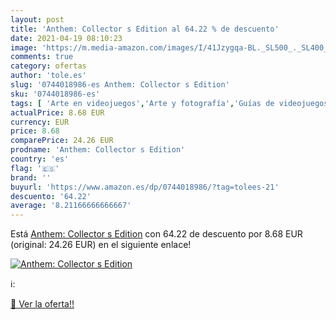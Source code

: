 ```yaml
---
layout: post
title: 'Anthem: Collector s Edition al 64.22 % de descuento'
date: 2021-04-19 08:10:23
image: 'https://m.media-amazon.com/images/I/41Jzygqa-BL._SL500_._SL400_.jpg'
comments: true
category: ofertas
author: 'tole.es'
slug: '0744018986-es Anthem: Collector s Edition'
sku: '0744018986-es'
tags: [ 'Arte en videojuegos','Arte y fotografía','Guías de videojuegos y juegos para PC','Hogar, manualidades y estilos de vida','Informática, internet y medios digitales','Libros','Otros productos de multimedia y técnicas', ]
actualPrice: 8.68 EUR
currency: EUR
price: 8.68
comparePrice: 24.26 EUR
prodname: 'Anthem: Collector s Edition'
country: 'es'
flag: '🇪🇸'
brand: ''
buyurl: 'https://www.amazon.es/dp/0744018986/?tag=tolees-21'
descuento: '64.22'
average: '8.21166666666667'
---
```


Está [Anthem: Collector s Edition](https://www.amazon.es/dp/0744018986/?tag=tolees-21) con 64.22 de descuento por 8.68 EUR (original: 24.26 EUR) en el siguiente enlace!

[![Anthem: Collector s Edition](https://m.media-amazon.com/images/I/41Jzygqa-BL._SL500_._SL400_.jpg)](https://www.amazon.es/dp/0744018986/?tag=tolees-21)

ℹ️:


[🛒 Ver la oferta!!](https://www.amazon.es/dp/0744018986/?tag=tolees-21)
